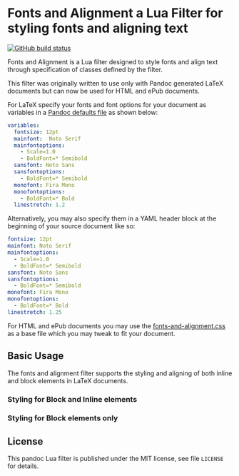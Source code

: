 Fonts and Alignment a Lua Filter for styling fonts and aligning text
==============================================================================

[![GitHub build status][CI badge]][CI workflow]

Fonts and Alignment is a Lua filter designed to style fonts and align text through specification of classes defined by the filter.

This filter was originally written to use only with Pandoc generated LaTeX documents but can now be used for HTML and ePub documents.

For LaTeX specify your fonts and font options for your document as variables in a [Pandoc defaults file](https://pandoc.org/MANUAL.html#defaults-files) as shown below:

```yaml
variables:
  fontsize: 12pt
  mainfont:  Noto Serif
  mainfontoptions:
    - Scale=1.0
    - BoldFont=* Semibold
  sansfont: Noto Sans
  sansfontoptions:
    - BoldFont=* Semibold
  monofont: Fira Mono
  monofontoptions:
    - BoldFont=* Bold
  linestretch: 1.2
```

Alternatively, you may also specify them in a YAML header block at the beginning of your source document like so:

```yaml
fontsize: 12pt
mainfont: Noto Serif
mainfontoptions:
  - Scale=1.0
  - BoldFont=* Semibold
sansfont: Noto Sans
sansfontoptions:
  - BoldFont=* Semibold
monofont: Fira Mono
monofontoptions:
  - BoldFont=* Bold
linestretch: 1.25
```

For HTML and ePub documents you may use the [fonts-and-alignment.css](https://github.com/nandac/fonts-and-alignment/blob/main/test/fonts-and-alignment.css) as a base file which you may tweak to fit your document.


[CI badge]: https://img.shields.io/github/workflow/status/tarleb/lua-filter-template/CI?logo=github
[CI workflow]: https://github.com/tarleb/lua-filter-template/actions/workflows/ci.yaml

Basic Usage
-----------------------------------------------------------------

The fonts and alignment filter supports the styling and aligning of both inline and block elements in LaTeX documents.

### Styling for Block and Inline elements


### Styling for Block elements only

License
------------------------------------------------------------------

This pandoc Lua filter is published under the MIT license, see
file `LICENSE` for details.
